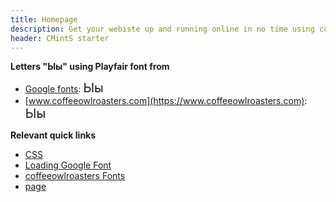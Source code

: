 ```yaml
---
title: Homepage
description: Get your webiste up and running online in no time using current starter
header: CMintS starter
---
```


**Letters "Ыы" using Playfair font from**

- [Google fonts](https://fonts.google.com/specimen/Playfair+Display): <span class="playfairgoogle" style="font-size: 20px">Ыы</span>
- [www.coffeeowlroasters.com](https://www.coffeeowlroasters.com):  <span class="playfairowl" style="font-size: 20px">Ыы</span>

**Relevant quick links**
- [CSS](https://github.com/Manvel/playfair-testcase/blob/master/theme/less/_playfair.less)
- [Loading Google Font](https://github.com/Manvel/playfair-testcase/blob/master/theme/layouts/_head.ejs#L20)
- [coffeeowlroasters Fonts](https://github.com/Manvel/playfair-testcase/tree/master/public/font)
- [page](https://raw.githubusercontent.com/Manvel/playfair-testcase/master/pages/index.md)
